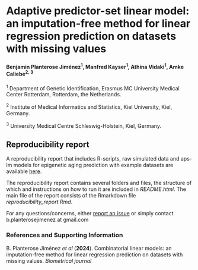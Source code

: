 # Adaptive predictor-set linear model: an imputation-free method for linear regression prediction on datasets with missing values

#### Benjamin Planterose Jiménez<sup>1</sup>, Manfred Kayser<sup>1</sup>, Athina Vidaki<sup>1</sup>, Amke Caliebe<sup>2, 3</sup>

<sup>1</sup> Department of Genetic Identification, Erasmus MC University Medical Center Rotterdam, Rotterdam, the Netherlands.

<sup>2</sup> Institute of Medical Informatics and Statistics, Kiel University, Kiel, Germany.

<sup>3</sup> University Medical Centre Schleswig-Holstein, Kiel, Germany.


## Reproducibility report

A reproducibility report that includes R-scripts, raw simulated data and aps-lm models for epigenetic aging prediction with example datasets are available [here](https://github.com/BenjaminPlanterose/aps-lm/blob/main/reproducibility_report_v2.zip). 

The reproducibility report contains several folders and files, the structure of which and instructions on how to run it are included in *README.html*. The main file of the report consists of the Rmarkdown file *reproducibility_report.Rmd*.

For any questions/concerns, either [report an issue](https://github.com/BenjaminPlanterose/aps-lm/issues) or simply contact b.planterosejimenez at gmail.com

### References and Supporting Information
B. Planterose Jiménez *et al* (**2024**). Combinatorial linear models: an imputation-free method for linear regression prediction on datasets with missing values. *Biometrical journal*

